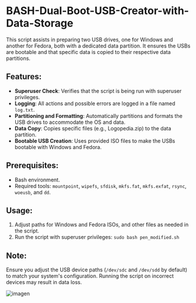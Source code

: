 # BASH-Dual-Boot-USB-Creator-with-Data-Storage
This script assists in preparing two USB drives, one for Windows and another for Fedora, both with a dedicated data partition. It ensures the USBs are bootable and that specific data is copied to their respective data partitions.

## Features:
- **Superuser Check**: Verifies that the script is being run with superuser privileges.
- **Logging**: All actions and possible errors are logged in a file named `log.txt`.
- **Partitioning and Formatting**: Automatically partitions and formats the USB drives to accommodate the OS and data.
- **Data Copy**: Copies specific files (e.g., Logopedia.zip) to the data partition.
- **Bootable USB Creation**: Uses provided ISO files to make the USBs bootable with Windows and Fedora.

## Prerequisites:
- Bash environment.
- Required tools: `mountpoint`, `wipefs`, `sfdisk`, `mkfs.fat`, `mkfs.exfat`, `rsync`, `woeusb`, and `dd`.

## Usage:
1. Adjust paths for Windows and Fedora ISOs, and other files as needed in the script.
2. Run the script with superuser privileges: `sudo bash pen_modified.sh`

## Note:
Ensure you adjust the USB device paths (`/dev/sdc` and `/dev/sdd` by default) to match your system's configuration. Running the script on incorrect devices may result in data loss.


![imagen](https://github.com/toniles/BASH-Dual-Boot-USB-Creator-with-Data-Storage/assets/120176462/b52c4295-113f-4fe0-b50c-7b96902c6594)
